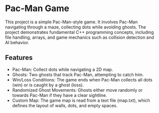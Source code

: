 # Pac-Man Game

This project is a simple Pac-Man-style game. It involves Pac-Man navigating through a maze, collecting dots while avoiding ghosts. The project demonstrates fundamental C++ programming concepts, including file handling, arrays, and game mechanics such as collision detection and AI behavior.

## Features

- Pac-Man: Collect dots while navigating a 2D map.
- Ghosts: Two ghosts that track Pac-Man, attempting to catch him.
- Win/Loss Conditions: The game ends when Pac-Man collects all dots (win) or is caught by a ghost (loss).
- Randomized Ghost Movements: Ghosts either move randomly or towards Pac-Man if they have a clear sightline.
- Custom Map: The game map is read from a text file (map.txt), which defines the layout of walls, dots, and empty spaces.
